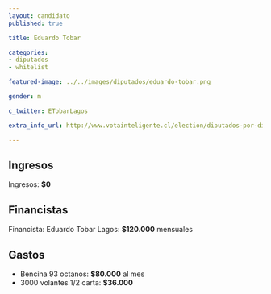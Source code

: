 ```yaml
---
layout: candidato
published: true

title: Eduardo Tobar 

categories:
- diputados
- whitelist

featured-image: ../../images/diputados/eduardo-tobar.png

gender: m

c_twitter: ETobarLagos

extra_info_url: http://www.votainteligente.cl/election/diputados-por-distrito-35/eduardo-tobar-lagos

---
```



## Ingresos


Ingresos: **$0**


## Financistas


Financista: Eduardo Tobar Lagos: **$120.000** mensuales


## Gastos


- Bencina 93 octanos: **$80.000** al mes
- 3000 volantes 1/2 carta: **$36.000**



